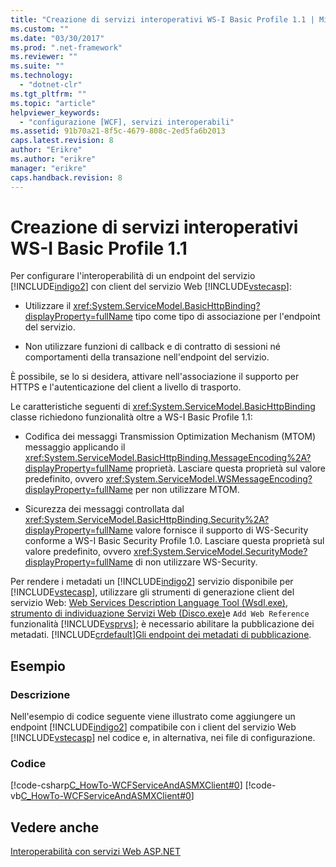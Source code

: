 ```yaml
---
title: "Creazione di servizi interoperativi WS-I Basic Profile 1.1 | Microsoft Docs"
ms.custom: ""
ms.date: "03/30/2017"
ms.prod: ".net-framework"
ms.reviewer: ""
ms.suite: ""
ms.technology: 
  - "dotnet-clr"
ms.tgt_pltfrm: ""
ms.topic: "article"
helpviewer_keywords: 
  - "configurazione [WCF], servizi interoperabili"
ms.assetid: 91b70a21-8f5c-4679-808c-2ed5fa6b2013
caps.latest.revision: 8
author: "Erikre"
ms.author: "erikre"
manager: "erikre"
caps.handback.revision: 8
---
```

# Creazione di servizi interoperativi WS-I Basic Profile 1.1
Per configurare l'interoperabilità di un endpoint del servizio [!INCLUDE[indigo2](../../../includes/indigo2-md.md)] con client del servizio Web [!INCLUDE[vstecasp](../../../includes/vstecasp-md.md)]:  
  
-   Utilizzare il <xref:System.ServiceModel.BasicHttpBinding?displayProperty=fullName> tipo come tipo di associazione per l'endpoint del servizio.  
  
-   Non utilizzare funzioni di callback e di contratto di sessioni né comportamenti della transazione nell'endpoint del servizio.  
  
 È possibile, se lo si desidera, attivare nell'associazione il supporto per HTTPS e l'autenticazione del client a livello di trasporto.  
  
 Le caratteristiche seguenti di <xref:System.ServiceModel.BasicHttpBinding> classe richiedono funzionalità oltre a WS-I Basic Profile 1.1:  
  
-   Codifica dei messaggi Transmission Optimization Mechanism (MTOM) messaggio applicando il <xref:System.ServiceModel.BasicHttpBinding.MessageEncoding%2A?displayProperty=fullName> proprietà. Lasciare questa proprietà sul valore predefinito, ovvero <xref:System.ServiceModel.WSMessageEncoding?displayProperty=fullName> per non utilizzare MTOM.  
  
-   Sicurezza dei messaggi controllata dal <xref:System.ServiceModel.BasicHttpBinding.Security%2A?displayProperty=fullName> valore fornisce il supporto di WS-Security conforme a WS-I Basic Security Profile 1.0. Lasciare questa proprietà sul valore predefinito, ovvero <xref:System.ServiceModel.SecurityMode?displayProperty=fullName> di non utilizzare WS-Security.  
  
 Per rendere i metadati un [!INCLUDE[indigo2](../../../includes/indigo2-md.md)] servizio disponibile per [!INCLUDE[vstecasp](../../../includes/vstecasp-md.md)], utilizzare gli strumenti di generazione client del servizio Web: [Web Services Description Language Tool (Wsdl.exe)](http://msdn.microsoft.com/it-it/b9210348-8bc2-4367-8c91-d1a04b403e88), [strumento di individuazione Servizi Web (Disco.exe)](http://msdn.microsoft.com/it-it/acd88078-c581-42bc-94ca-6633e2851979)e `Add Web Reference` funzionalità [!INCLUDE[vsprvs](../../../includes/vsprvs-md.md)]; è necessario abilitare la pubblicazione dei metadati. [!INCLUDE[crdefault](../../../includes/crdefault-md.md)][Gli endpoint dei metadati di pubblicazione](../../../docs/framework/wcf/publishing-metadata-endpoints.md).  
  
## <a name="example"></a>Esempio  
  
### <a name="description"></a>Descrizione  
 Nell'esempio di codice seguente viene illustrato come aggiungere un endpoint [!INCLUDE[indigo2](../../../includes/indigo2-md.md)] compatibile con i client del servizio Web [!INCLUDE[vstecasp](../../../includes/vstecasp-md.md)] nel codice e, in alternativa, nei file di configurazione.  
  
### <a name="code"></a>Codice  
 [!code-csharp[C_HowTo-WCFServiceAndASMXClient#0](../../../samples/snippets/csharp/VS_Snippets_CFX/c_howto-wcfserviceandasmxclient/cs/program.cs#0)]
 [!code-vb[C_HowTo-WCFServiceAndASMXClient#0](../../../samples/snippets/visualbasic/VS_Snippets_CFX/c_howto-wcfserviceandasmxclient/vb/program.vb#0)]  
  
 <!-- TODO: review snippet reference [!code[C_HowTo-WCFServiceAndASMXClient#1](../../../samples/snippets/common/VS_Snippets_CFX/c_howto-wcfserviceandasmxclient/common/app.config#1)]  -->  
  
## <a name="see-also"></a>Vedere anche  
 [Interoperabilità con servizi Web ASP.NET](../../../docs/framework/wcf/feature-details/interop-with-aspnet-web-services.md)